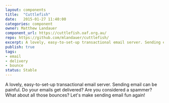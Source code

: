 ```yaml
---
layout: components
title:  "Cuttlefish"
date:   2015-01-27 11:40:00
categories: component
owner: Matthew Landauer
component_url: https://cuttlefish.oaf.org.au/
repo: https://github.com/mlandauer/cuttlefish/
excerpt: A lovely, easy-to-set-up transactional email server. Sending email can be painful. Do your emails get delivered? Are you considered a spammer? What about all those bounces? Let's make sending email fun again!
publish: true
tags:
- email
- delivery
- bounce
status: Stable
---
```

A lovely, easy-to-set-up transactional email server. Sending email can be painful. Do your emails get delivered? Are you considered a spammer? What about all those bounces? Let's make sending email fun again!
